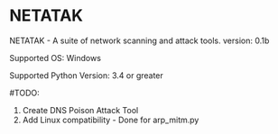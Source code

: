 # NETATAK
NETATAK - A suite of network scanning and attack tools.
version: 0.1b

Supported OS: Windows

Supported Python Version:
3.4 or greater

#TODO:
1) Create DNS Poison Attack Tool
2) Add Linux compatibility - Done for arp_mitm.py
